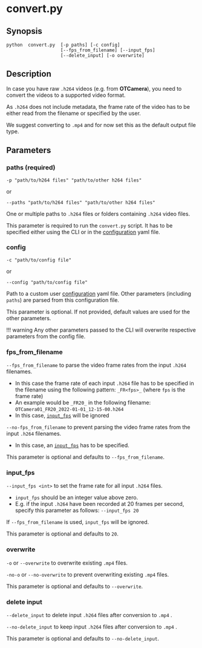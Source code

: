 # convert.py

## Synopsis

```text
python  convert.py  [-p paths] [-c config]
                    [--fps_from_filename] [--input_fps]
                    [--delete_input] [-o overwrite]
```

## Description

In case you have raw `.h264` videos (e.g. from **OTCamera**), you need to convert
the videos to a supported video format.

As `.h264` does not include metadata, the frame rate of the video has to be
either read from the filename or specified by the user.

We suggest converting to `.mp4` and for now set this as the default output file type.

## Parameters

### paths (required)

`-p "path/to/h264 files" "path/to/other h264 files"`

or

`--paths "path/to/h264 files" "path/to/other h264 files"`

One or multiple paths to `.h264` files or folders containing `.h264` video files.

This parameter is required to run the `convert.py` script.
It has to be specified either using the CLI or in the
[configuration](../configuration/) yaml file.

### config

`-c "path/to/config file"`

or

`--config "path/to/config file"`

Path to a custom user [configuration](../configuration/) yaml file.
Other parameters (including `paths`) are parsed from this configuration file.

This parameter is optional.
If not provided, default values are used for the other parameters.

!!! warning
    Any other parameters passed to the CLI will overwrite respective parameters from
    the config file.

### fps_from_filename

`--fps_from_filename` to parse the video frame rates from the input `.h264` filenames.

- In this case the frame rate of each input `.h264` file has to be specified in
the filename using the following pattern: `_FR<fps>_` (where `fps` is the frame rate)
- An example would be `_FR20_` in the following filename:
    `OTCamera01_FR20_2022-01-01_12-15-00.h264`
- In this case, [`input_fps`](#input_fps) will be ignored

`--no-fps_from_filename` to prevent parsing the video frame rates from the
input `.h264` filenames.

- In this case, an [`input_fps`](#input_fps) has to be specified.

This parameter is optional and defaults to `--fps_from_filename`.

### input_fps

`--input_fps <int>` to set the frame rate for all input `.h264` files.

- `input_fps` should be an integer value above zero.
- E.g. if the input `.h264` have been recorded at 20 frames per second, specify this
parameter as follows:
`--input_fps 20`

If `--fps_from_filename` is used, `input_fps` will be ignored.

This parameter is optional and defaults to `20`.

### overwrite

`-o` or `--overwrite` to overwrite existing `.mp4` files.

`-no-o` or `--no-overwrite` to prevent overwriting existing `.mp4` files.

This parameter is optional and defaults to `--overwrite`.

### delete input

`--delete_input` to delete input `.h264` files after conversion to `.mp4` .

`--no-delete_input` to keep input `.h264` files after conversion to `.mp4` .

This parameter is optional and defaults to `--no-delete_input`.
